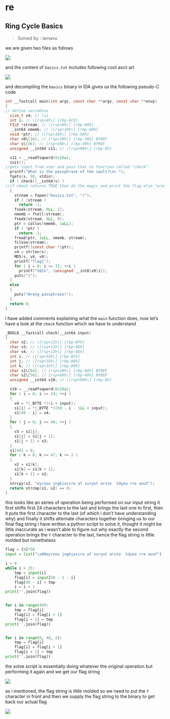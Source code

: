 # re

## Ring Cycle Basics
> Solved by : iamavu

we are given two files as follows

![](https://i.imgur.com/5N7pcPw.png)


and the content of `basics.txt` includes following cool ascii art

![](https://i.imgur.com/rQJjzki.png)


and decompiling the `basics` binary in IDA gives us the following pseudo-C code

```c
int __fastcall main(int argc, const char **argv, const char **envp)
{
// define variables
  size_t v4; // rsi
  int i; // \[rsp+4h\] [rbp-6Ch]
  FILE *stream; // \[rsp+8h\] [rbp-68h]
  __int64 nmemb; // \[rsp+10h\] [rbp-60h]
  void *ptr; // \[rsp+18h\] [rbp-58h]
  char v9\[16]; // [rsp+20h\] [rbp-50h] BYREF
  char s\[56]; // [rsp+30h\] [rbp-40h] BYREF
  unsigned __int64 v11; // \[rsp+68h\] [rbp-8h]

  v11 = __readfsqword(0x28u);
  init();
//gets input from user and pass that to function called "check"
  printf("What is the passphrase of the vault?\n> ");
  fgets(s, 50, stdin);
  if ( check((__int64)s) )
//if check returns TRUE then do the magic and print the flag else "wrong passphrase"
  {
    stream = fopen("basics.txt", "r");
    if ( !stream )
      return -1;
    fseek(stream, 0LL, 2);
    nmemb = ftell(stream);
    fseek(stream, 0LL, 0);
    ptr = calloc(nmemb, 1uLL);
    if ( !ptr )
      return -1;
    fread(ptr, 1uLL, nmemb, stream);
    fclose(stream);
    printf((const char *)ptr);
    v4 = strlen(s);
    MD5(s, v4, v9);
    printf("flag{");
    for ( i = 0; i <= 15; ++i )
      printf("%02x", (unsigned __int8)v9[i]);
    puts("}");
  }
  else
  {
    puts("Wrong passphrase!");
  }
  return 0;
}
```

i have added comments explaining what the `main` function does, now let’s have a look at the `check` function which we have to understand

```c
_BOOL8 __fastcall check(__int64 input)
{
  char v2; // \[rsp+11h\] [rbp-8Fh]
  char v3; // \[rsp+12h\] [rbp-8Eh]
  char v4; // \[rsp+13h\] [rbp-8Dh]
  int i; // \[rsp+14h\] [rbp-8Ch]
  int j; // \[rsp+18h\] [rbp-88h]
  int k; // \[rsp+1Ch\] [rbp-84h]
  char s1\[64]; // [rsp+20h\] [rbp-80h] BYREF
  char s2\[56]; // [rsp+60h\] [rbp-40h] BYREF
  unsigned __int64 v10; // \[rsp+98h\] [rbp-8h]

  v10 = __readfsqword(0x28u);
  for ( i = 0; i <= 24; ++i )
  {
    v4 = *(_BYTE *)(i + input);
    s1[i] = *(_BYTE *)(50 - i - 1LL + input);
    s1[49 - i] = v4;
  }
  for ( j = 0; j <= 49; ++j )
  {
    v3 = s1[j];
    s1[j] = s1[j + 1];
    s1[j + 1] = v3;
  }
  s1[49] = 0;
  for ( k = 0; k <= 47; k += 2 )
  {
    v2 = s1[k];
    s1[k] = s1[k + 1];
    s1[k + 1] = v2;
  }
  strcpy(s2, "eyrnou jngkiaccre af suryot arsto  tdyea rre aouY");
  return strcmp(s1, s2) == 0;
}
```

this looks like an series of operation being performed on our input string
it first shifts first 24 characters to the last and brings the last one to first, then it puts the first character to the last (of which i don’t have understanding why) and finally it shifts alternate characters together bringing us to our final flag string
i have written a python script to solve it, thought it might be little inaccurate as i wasn’t able to figure out why exactly the second operation brings the `Y` character to the last, hence the flag string is little molded but nonetheless 

```python
flag = [0]*50
input = list("\x00eyrnou jngkiaccre af suryot arsto  tdyea rre aouY")

i = 0
while i < 25:
    tmp = input[i]
    flag[i] = input[50 - 1 - i]
    flag[49 - i] = tmp
    i = i + 1
print(''.join(flag))


for i in range(49):
    tmp = flag[i]
    flag[i] = flag[i + 1]
    flag[i + 1] = tmp
print(''.join(flag))


for i in range(0, 48, 2):
    tmp = flag[i]
    flag[i] = flag[i + 1]
    flag[i + 1] = tmp
print(''.join(flag))
```

the solve script is essentially doing whatever the original operation but performing it again and we get our flag string

![](https://i.imgur.com/GP0QnOn.png)


as i mentioned, the flag string is little molded so we need to put the `Y` character in front
and then we supply the flag string to the binary to get back our actual flag

![](https://i.imgur.com/I5ywHyg.png)


